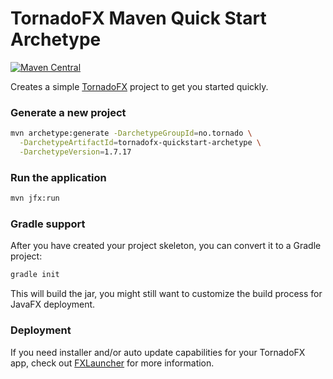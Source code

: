 # TornadoFX Maven Quick Start Archetype

[![Maven Central](https://maven-badges.herokuapp.com/maven-central/no.tornado/tornadofx-quickstart-archetype/badge.svg)](https://search.maven.org/#search|ga|1|no.tornado.tornadofx-quickstart-archetype)

Creates a simple [TornadoFX](https://github.com/edvin/tornadofx) project to get you started 
quickly.

### Generate a new project

```bash
mvn archetype:generate -DarchetypeGroupId=no.tornado \
  -DarchetypeArtifactId=tornadofx-quickstart-archetype \
  -DarchetypeVersion=1.7.17
```

### Run the application

```bash
mvn jfx:run
```

### Gradle support

After you have created your project skeleton, you can convert it to a Gradle project:

```bash
gradle init
```

This will build the jar, you might still want to customize the build process for JavaFX deployment.

### Deployment

If you need installer and/or auto update capabilities for your TornadoFX app, check out
[FXLauncher](https://github.com/edvin/fxlauncher) for more information.
